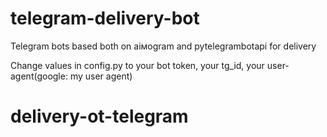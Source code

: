 # telegram-delivery-bot
Telegram bots based both on aiмogram and pytelegrambotapi for delivery

Change values in config.py to your bot token, your tg_id, your user-agent(google: my user agent)
# delivery-ot-telegram
